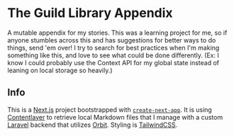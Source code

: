 # The Guild Library Appendix

A mutable appendix for my stories. This was a learning project for me, so if anyone stumbles across this and has suggestions for better ways to do things, send 'em over! I try to search for best practices when I'm making something like this, and love to see what could be done differently. (Ex: I know I could probably use the Context API for my global state instead of leaning on local storage so heavily.)

## Info

This is a [Next.js](https://nextjs.org/) project bootstrapped with [`create-next-app`](https://github.com/vercel/next.js/tree/canary/packages/create-next-app). It is using [Contentlayer](https://www.contentlayer.dev/) to retrieve local Markdown files that I manage with a custom [Laravel](https://laravel.com/) backend that utilizes [Orbit](https://github.com/ryangjchandler/orbit). Styling is [TailwindCSS](https://tailwindcss.com/).